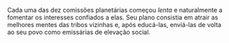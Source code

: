 ﻿Cada uma das dez comissões planetárias começou *lenta* e naturalmente a fomentar os interesses confiados a elas. Seu plano consistia em atrair as melhores mentes das tribos vizinhas e, após educá-las, enviá-las de volta ao seu povo como emissárias de elevação social.